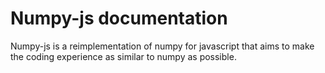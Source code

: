 # Numpy-js documentation

Numpy-js is a reimplementation of numpy for javascript that aims to make the coding experience as similar to numpy as possible.



